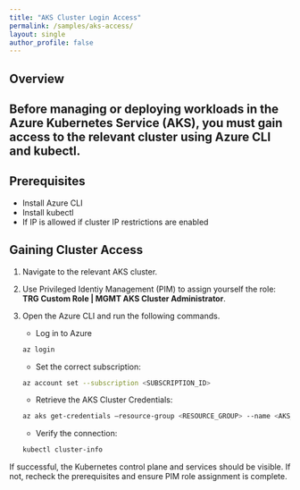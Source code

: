 ```yaml
---
title: "AKS Cluster Login Access"
permalink: /samples/aks-access/
layout: single
author_profile: false
---
```


## Overview
Before managing or deploying workloads in the Azure Kubernetes Service (AKS), you must gain access to the relevant cluster using Azure CLI and kubectl. 
---

## Prerequisites

- Install Azure CLI 
- Install kubectl 
- If IP is allowed if cluster IP restrictions are enabled 

## Gaining Cluster Access

1. Navigate to the relevant AKS cluster. 
2. Use Privileged Identiy Management (PIM) to assign yourself the role: **TRG Custom Role | MGMT AKS Cluster Administrator**. 
3. Open the Azure CLI and run the following commands. 
	- Log in to Azure 

	```bash
	az login
	``` 

	- Set the correct subscription: 

	```bash
	az account set --subscription <SUBSCRIPTION_ID>
	``` 

	- Retrieve the AKS Cluster Credentials: 

	```bash
	az aks get-credentials –resource-group <RESOURCE_GROUP> --name <AKS_CLUSTER_NAME>
	``` 

	- Verify the connection: 

	```bash
	kubectl cluster-info
	``` 

If successful, the Kubernetes control plane and services should be visible. If not, recheck the prerequisites and ensure PIM role assignment is complete.
